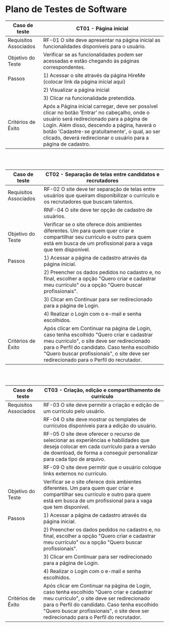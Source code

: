 # Plano de Testes de Software


| Caso de teste        | CT01 - Página inicial                                                                                                         |
| ------------------------------------------------------------------------- | --------------------------------------------------------------------------------------- | 
| Requisitos Associados        | RF-01  O site deve apresentar na página inicial as funcionalidades disponíveis para o usuário.                                                                                                               |
| Objetivo do Teste        | Verificar se as funcionalidades podem ser acessadas e estão chegando às páginas correspondentes.                                                                        |
| Passos        |1) Acessar o site através da página HireMe (colocar link da página inicial aqui)                                                                                                                          |
|               |2) Visualizar a página inicial                                                                                                                      |
|               |3) Clicar na funcionalidade pretendida.
| Critérios de Êxito        | Após a Página inicial carregar, deve ser possível clicar no botão 'Entrar' no cabeçalho, onde o usuário será redirecionado para a página de Login. Além disso, descendo a página, haverá o botão 'Cadastre-se gratuitamente', o qual, ao ser clicado, deverá redirecionar o usuário para a página de cadastro.                                                |
</br>
</br>


| Caso de teste        | CT02 - Separação de telas entre candidatos e recrutadores                                                                                                     |
| ------------------------------------------------------------------------- | --------------------------------------------------------------------------------------- | 
| Requisitos Associados        | RF-02  O site deve ter separação de telas entre usuários que queiram disponibilizar o currículo e os recrutadores que buscam talentos. |     
|                              | RNF-04  O site deve ter opção de cadastro de usuários. |     
| Objetivo do Teste        | Verificar se o site oferece dois ambientes diferentes. Um para quem quer criar e compartilhar seu currículo e outro para quem está em busca de um profissional para a vaga que tem disponível.                                                                      |
| Passos        |1) Acessar a página de cadastro através da página inicial.                                                                                                                       |
|               |2) Preencher os dados pedidos no cadastro e, no final, escolher a opção "Quero criar e cadastrar meu currículo" ou a opção "Quero buscar profissionais".                                                                                                                  |
|               |3) Clicar em Continuar para ser redirecionado para a página de Login.
|               |4) Realizar o Login com o e-mail e senha escolhidos.
| Critérios de Êxito        | Após clicar em Continuar na página de Login, caso tenha escolhido "Quero criar e cadastrar meu currículo", o site deve ser redirecionado para o Perfil do candidato. Caso tenha escolhido "Quero buscar profissionais", o site deve ser redirecionado para o Perfil do recrutador.                             |
</br>
</br>


| Caso de teste        | CT03 - Criação, edição e compartilhamento de currículo                                                                                                 |
| ------------------------------------------------------------------------- | --------------------------------------------------------------------------------------- | 
| Requisitos Associados        | RF-03  O site deve permitir a criação e edição de um currículo pelo usuário. |      
|                             | RF-04  O site deve mostrar os templates de currículos disponíveis para a edição do usuário. |    
|                             | RF-05  O site deve oferecer o recurso de selecionar as experiências e habilidades que deseja colocar em cada currículo para a versão de download, de forma a conseguir personalizar para cada tipo de arquivo. |    
|                             | RF-09  O site deve permitir que o usuário coloque links externos no currículo. |    
| Objetivo do Teste        | Verificar se o site oferece dois ambientes diferentes. Um para quem quer criar e compartilhar seu currículo e outro para quem está em busca de um profissional para a vaga que tem disponível.                                                                      |
| Passos        |1) Acessar a página de cadastro através da página inicial.                                                                                                                       |
|               |2) Preencher os dados pedidos no cadastro e, no final, escolher a opção "Quero criar e cadastrar meu currículo" ou a opção "Quero buscar profissionais".                                                                                                                  |
|               |3) Clicar em Continuar para ser redirecionado para a página de Login.
|               |4) Realizar o Login com o e-mail e senha escolhidos.
| Critérios de Êxito        | Após clicar em Continuar na página de Login, caso tenha escolhido "Quero criar e cadastrar meu currículo", o site deve ser redirecionado para o Perfil do candidato. Caso tenha escolhido "Quero buscar profissionais", o site deve ser redirecionado para o Perfil do recrutador.                             |
</br>
</br>

